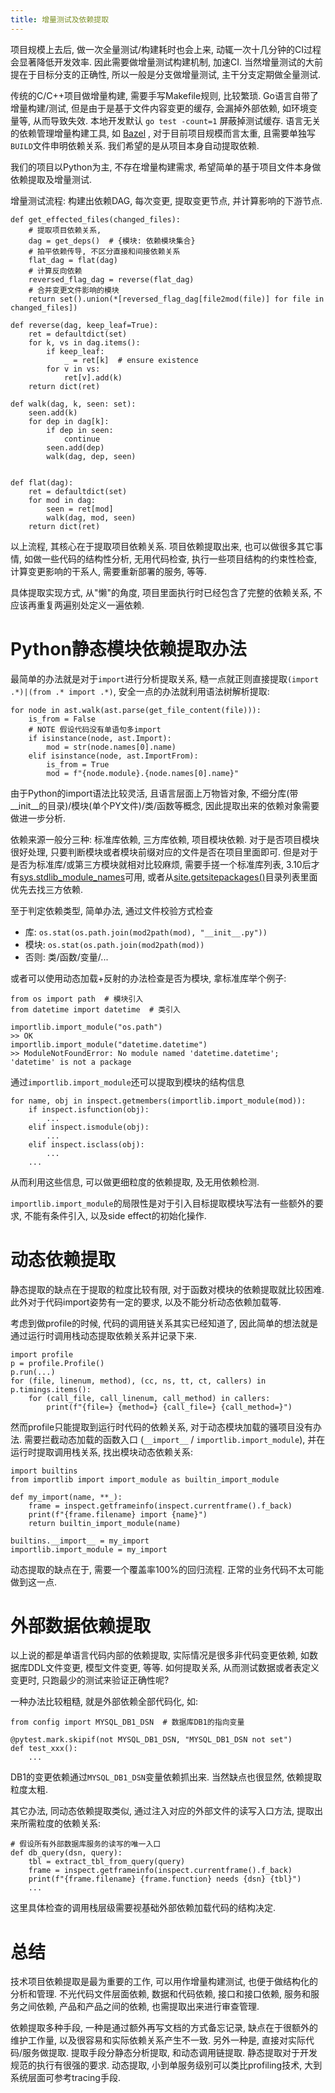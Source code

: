 ```yaml
---
title: 增量测试及依赖提取
---
```


项目规模上去后, 做一次全量测试/构建耗时也会上来, 动辄一次十几分钟的CI过程会显著降低开发效率.
因此需要做增量测试构建机制, 加速CI. 当然增量测试的大前提在于目标分支的正确性, 所以一般是分支做增量测试, 主干分支定期做全量测试.

传统的C/C++项目做增量构建, 需要手写Makefile规则, 比较繁琐.
Go语言自带了增量构建/测试, 但是由于是基于文件内容变更的缓存, 会漏掉外部依赖, 如环境变量等, 从而导致失效.
本地开发默认 `go test -count=1` 屏蔽掉测试缓存.
语言无关的依赖管理增量构建工具, 如 [Bazel](https://bazel.build/basics) , 对于目前项目规模而言太重, 且需要单独写`BUILD`文件申明依赖关系. 我们希望的是从项目本身自动提取依赖.

我们的项目以Python为主, 不存在增量构建需求, 希望简单的基于项目文件本身做依赖提取及增量测试.

增量测试流程: 构建出依赖DAG, 每次变更, 提取变更节点, 并计算影响的下游节点.

```
def get_effected_files(changed_files):
    # 提取项目依赖关系,
    dag = get_deps()  # {模块: 依赖模块集合}
    # 拍平依赖传导, 不区分直接和间接依赖关系
    flat_dag = flat(dag)
    # 计算反向依赖
    reversed_flag_dag = reverse(flat_dag)
    # 合并变更文件影响的模块
    return set().union(*[reversed_flag_dag[file2mod(file)] for file in changed_files])

def reverse(dag, keep_leaf=True):
    ret = defaultdict(set)
    for k, vs in dag.items():
        if keep_leaf:
            _ = ret[k]  # ensure existence
        for v in vs:
            ret[v].add(k)
    return dict(ret)

def walk(dag, k, seen: set):
    seen.add(k)
    for dep in dag[k]:
        if dep in seen:
            continue
        seen.add(dep)
        walk(dag, dep, seen)


def flat(dag):
    ret = defaultdict(set)
    for mod in dag:
        seen = ret[mod]
        walk(dag, mod, seen)
    return dict(ret)
```

以上流程, 其核心在于提取项目依赖关系.
项目依赖提取出来, 也可以做很多其它事情, 如做一些代码的结构性分析, 无用代码检查, 执行一些项目结构的约束性检查, 计算变更影响的干系人, 需要重新部署的服务, 等等.

具体提取实现方式, 从"懒"的角度, 项目里面执行时已经包含了完整的依赖关系, 不应该再重复两遍别处定义一遍依赖.

# Python静态模块依赖提取办法

最简单的办法就是对于`import`进行分析提取关系, 糙一点就正则直接提取`(import .*)|(from .* import .*)`, 安全一点的办法就利用语法树解析提取:

```
for node in ast.walk(ast.parse(get_file_content(file))):
    is_from = False
    # NOTE 假设代码没有单语句多import
    if isinstance(node, ast.Import):
        mod = str(node.names[0].name)
    elif isinstance(node, ast.ImportFrom):
        is_from = True
        mod = f"{node.module}.{node.names[0].name}"
```

由于Python的import语法比较灵活, 且语言层面上万物皆对象, 不细分库(带__init__的目录)/模块(单个PY文件)/类/函数等概念, 因此提取出来的依赖对象需要做进一步分析.

依赖来源一般分三种: 标准库依赖, 三方库依赖, 项目模块依赖.
对于是否项目模块很好处理, 只要判断模块或者模块前缀对应的文件是否在项目里面即可.
但是对于是否为标准库/或第三方模块就相对比较麻烦,
需要手搓一个标准库列表, 3.10后才有[sys.stdlib_module_names](https://docs.python.org/3/library/sys.html#sys.stdlib_module_names)可用,
或者从[site.getsitepackages()](https://docs.python.org/3/library/site.html#site.getsitepackages)目录列表里面优先去找三方依赖.

至于判定依赖类型, 简单办法, 通过文件校验方式检查

- 库: `os.stat(os.path.join(mod2path(mod), "__init__.py"))`
- 模块: `os.stat(os.path.join(mod2path(mod))`
- 否则: 类/函数/变量/...

或者可以使用动态加载+反射的办法检查是否为模块, 拿标准库举个例子:

```
from os import path  # 模块引入
from datetime import datetime  # 类引入

importlib.import_module("os.path")
>> OK
importlib.import_module("datetime.datetime")
>> ModuleNotFoundError: No module named 'datetime.datetime'; 'datetime' is not a package
```

通过`importlib.import_module`还可以提取到模块的结构信息

```
for name, obj in inspect.getmembers(importlib.import_module(mod)):
    if inspect.isfunction(obj):
        ...
    elif inspect.ismodule(obj):
        ...
    elif inspect.isclass(obj):
        ...
    ...
```

从而利用这些信息, 可以做更细粒度的依赖提取, 及无用依赖检测.

`importlib.import_module`的局限性是对于引入目标提取模块写法有一些额外的要求, 不能有条件引入, 以及side effect的初始化操作.

# 动态依赖提取

静态提取的缺点在于提取的粒度比较有限, 对于函数对模块的依赖提取就比较困难.
此外对于代码import姿势有一定的要求, 以及不能分析动态依赖加载等.

考虑到做profile的时候, 代码的调用链关系其实已经知道了, 因此简单的想法就是通过运行时调用栈动态提取依赖关系并记录下来.


```
import profile
p = profile.Profile()
p.run(...)
for (file, linenum, method), (cc, ns, tt, ct, callers) in p.timings.items():
    for (call_file, call_linenum, call_method) in callers:
        print(f"{file=} {method=} {call_file=} {call_method=}")
```

然而profile只能提取到运行时代码的依赖关系, 对于动态模块加载的骚项目没有办法.
需要拦截动态加载的函数入口 (`__import__` / `importlib.import_module`), 并在运行时提取调用栈关系, 找出模块动态依赖关系:

```
import builtins
from importlib import import_module as builtin_import_module

def my_import(name, **_):
    frame = inspect.getframeinfo(inspect.currentframe().f_back)
    print(f"{frame.filename} import {name}")
    return builtin_import_module(name)

builtins.__import__ = my_import
importlib.import_module = my_import
```

动态提取的缺点在于, 需要一个覆盖率100%的回归流程. 正常的业务代码不太可能做到这一点.

# 外部数据依赖提取

以上说的都是单语言代码内部的依赖提取, 实际情况是很多非代码变更依赖, 如数据库DDL文件变更, 模型文件变更, 等等.
如何提取关系, 从而测试数据或者表定义变更时, 只跑最少的测试来验证正确性呢?

一种办法比较粗糙, 就是外部依赖全部代码化, 如:

```
from config import MYSQL_DB1_DSN  # 数据库DB1的指向变量

@pytest.mark.skipif(not MYSQL_DB1_DSN, "MYSQL_DB1_DSN not set")
def test_xxx():
    ...
```

DB1的变更依赖通过`MYSQL_DB1_DSN`变量依赖抓出来. 当然缺点也很显然, 依赖提取粒度太粗.

其它办法, 同动态依赖提取类似, 通过注入对应的外部文件的读写入口方法, 提取出来所需粒度的依赖关系:

```
# 假设所有外部数据库服务的读写的唯一入口
def db_query(dsn, query):
    tbl = extract_tbl_from_query(query)
    frame = inspect.getframeinfo(inspect.currentframe().f_back)
    print(f"{frame.filename} {frame.function} needs {dsn} {tbl}")
    ...
```

这里具体检查的调用栈层级需要视基础外部依赖加载代码的结构决定.

# 总结

技术项目依赖提取是最为重要的工作, 可以用作增量构建测试, 也便于做结构化的分析和管理.
不光代码文件层面依赖, 数据和代码依赖, 接口和接口依赖, 服务和服务之间依赖, 产品和产品之间的依赖, 也需提取出来进行审查管理.

依赖提取多种手段, 一种是通过额外再写文档的方式备忘记录, 缺点在于很额外的维护工作量, 以及很容易和实际依赖关系产生不一致.
另外一种是, 直接对实际代码/服务做提取. 提取手段分静态分析提取, 和动态调用链提取. 静态提取对于开发规范的执行有很强的要求.
动态提取, 小到单服务级别可以类比profiling技术, 大到系统层面可参考tracing手段.
